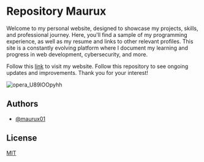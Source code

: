 
# Repository Maurux

Welcome to my personal website, designed to showcase my projects, skills, and professional journey. Here, you'll find a sample of my programming experience, as well as my resume and links to other relevant profiles. This site is a constantly evolving platform where I document my learning and progress in web development, cybersecurity, and more.

Follow this [link](https://maurux01.github.io) to visit my website. Follow this repository to see ongoing updates and improvements. Thank you for your interest!

![opera_U89lOOpyhh](https://github.com/user-attachments/assets/5c66c091-8a8d-44e6-87de-702604552033)

## Authors

- [@maurux01](https://www.github.com/maurux01)


## License

[MIT](https://choosealicense.com/licenses/mit/)

